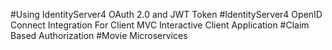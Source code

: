 #Using IdentityServer4 OAuth 2.0 and JWT Token
#IdentityServer4 OpenID Connect Integration For Client MVC Interactive Client Application
#Claim Based Authorization 
#Movie Microservices
